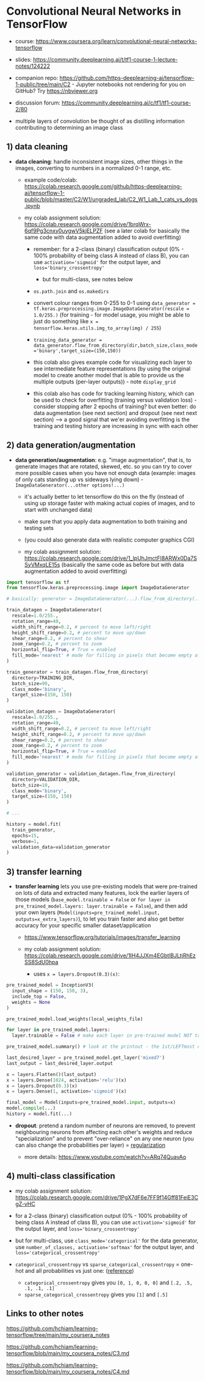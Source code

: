 # Convolutional Neural Networks in TensorFlow

- course: https://www.coursera.org/learn/convolutional-neural-networks-tensorflow

- slides: https://community.deeplearning.ai/t/tf1-course-1-lecture-notes/124222

- companion repo: https://github.com/https-deeplearning-ai/tensorflow-1-public/tree/main/C2 - Jupyter notebooks not rendering for you on GitHub? Try https://nbviewer.org

- discussion forum: https://community.deeplearning.ai/c/tf1/tf1-course-2/80

- multiple layers of convolution be thought of as distilling information contributing to determining an image class

## 1) data cleaning

- **data cleaning**: handle inconsistent image sizes, other things in the images, converting to numbers in a normalized 0-1 range, etc.

  - example code/colab: https://colab.research.google.com/github/https-deeplearning-ai/tensorflow-1-public/blob/master/C2/W1/ungraded_lab/C2_W1_Lab_1_cats_vs_dogs.ipynb

  - my colab assignment solution: https://colab.research.google.com/drive/1brqWrx-6qf9Pg3cnxy0uygwV5kjELPZF (see a later colab for basically the same code with data augmentation added to avoid overfitting)

    - remember: for a 2-class (binary) classification output (0% - 100% probability of being class A instead of class B), you can use `activation='sigmoid'` for the output layer, and `loss='binary_crossentropy'`

      - but for multi-class, see notes below

    - `os.path.join` and `os.makedirs`

    - convert colour ranges from 0-255 to 0-1 using `data_generator = tf.keras.preprocessing.image.ImageDataGenerator(rescale = 1.0/255.)` (for training - for model usage, you might be able to just do something like `x = tensorflow.keras.utils.img_to_array(img) / 255`)

    - `training_data_generator = data_generator.flow_from_directory(dir,batch_size,class_mode='binary',target_size=(150,150))`

    - this colab also gives example code for visualizing each layer to see intermediate feature representations (by using the original model to create another model that is able to provide us the multiple outputs (per-layer outputs)) - note `display_grid`

    - this colab also has code for tracking learning history, which can be used to check for overfitting (training versus validation loss) - consider stopping after 2 epochs of training? but even better: do data augmentation (see next section) and dropout (see next next section) --> a good signal that we'er avoiding overfitting is the training and testing history are increasing in sync with each other

## 2) data generation/augmentation

- **data generation/augmentation**: e.g. "image augmentation", that is, to generate images that are rotated, skewed, etc. so you can try to cover more possible cases when you have not enough data (example: images of only cats standing up vs sideways lying down) - `ImageDataGenerator(...other options!...)`

  - it's actually better to let tensorflow do this on the fly (instead of using up storage faster with making actual copies of images, and to start with unchanged data)

  - make sure that you apply data augmentation to both training and testing sets

  - (you could also generate data with realistic computer graphics CGI)

  - my colab assignment solution: https://colab.research.google.com/drive/1_lpUhJmctFI8ARWx0Da7SSyVMxqLE15s (basically the same code as before but with data augmentation added to avoid overfitting)

```py
import tensorflow as tf
from tensorflow.keras.preprocessing.image import ImageDataGenerator

# basically: generator = ImageDataGenerator(...).flow_from_directory(...)

train_datagen = ImageDataGenerator(
  rescale=1.0/255.,
  rotation_range=40,
  width_shift_range=0.2, # percent to move left/right
  height_shift_range=0.2, # percent to move up/down
  shear_range=0.2, # percent to shear
  zoom_range=0.2, # percent to zoom
  horizontal_flip=True, # True = enabled
  fill_mode='nearest' # mode for filling in pixels that become empty after transformations
)

train_generator = train_datagen.flow_from_directory(
  directory=TRAINING_DIR,
  batch_size=90,
  class_mode='binary',
  target_size=(150, 150)
)

validation_datagen = ImageDataGenerator(
  rescale=1.0/255.,
  rotation_range=40,
  width_shift_range=0.2, # percent to move left/right
  height_shift_range=0.2, # percent to move up/down
  shear_range=0.2, # percent to shear
  zoom_range=0.2, # percent to zoom
  horizontal_flip=True, # True = enabled
  fill_mode='nearest' # mode for filling in pixels that become empty after transformations
)

validation_generator = validation_datagen.flow_from_directory(
  directory=VALIDATION_DIR,
  batch_size=10,
  class_mode='binary',
  target_size=(150, 150)
)

# ...

history = model.fit(
  train_generator,
  epochs=15,
  verbose=1,
  validation_data=validation_generator
)
```

## 3) transfer learning

- **transfer learning** lets you use pre-existing models that were pre-trained on lots of data and extracted many features, lock the earlier layers of those models (`base_model.trainable = False` or `for layer in pre_trained_model.layers: layer.trainable = False`), and then add your own layers (`Model(inputs=pre_trained_model.input, outputs=x_extra_layers)`), to let you train faster and also get better accuracy for your specific smaller dataset/application

  - https://www.tensorflow.org/tutorials/images/transfer_learning

  - my colab assignment solution: https://colab.research.google.com/drive/1IH4JJXm4EGbtlBJLtjRhEzSS8SdU0hpa

    - uses `x = layers.Dropout(0.3)(x)`:

```py
pre_trained_model = InceptionV3(
  input_shape = (150, 150, 3),
  include_top = False,
  weights = None
)

pre_trained_model.load_weights(local_weights_file)

for layer in pre_trained_model.layers:
  layer.trainable = False # make each layer in pre-trained model NOT trainable

pre_trained_model.summary() # look at the printout - the 1st/LEFTmost column shows layer names - look for "mixed7"

last_desired_layer = pre_trained_model.get_layer('mixed7')
last_output = last_desired_layer.output

x = layers.Flatten()(last_output)
x = layers.Dense(1024, activation='relu')(x)
x = layers.Dropout(0.3)(x)
x = layers.Dense(1, activation='sigmoid')(x)

final_model = Model(inputs=pre_trained_model.input, outputs=x)
model.compile(...)
history = model.fit(...)
```

- **dropout**: pretend a random number of neurons are removed, to prevent neighbouring neurons from affecting each other's weights and reduce "specialization" and to prevent "over-reliance" on any one neuron (you can also change the probabilities per layer) = [regularization](https://github.com/hchiam/machineLearning/blob/master/more_notes/googleMLCrashCourse.md#:~:text=regularization%20%3D%20penalizing%20model%20complexity)

  - more details: https://www.youtube.com/watch?v=ARq74QuavAo

## 4) multi-class classification

- my colab assignment solution: https://colab.research.google.com/drive/1PgX7dF6e7FF9f14Gff81FeiE3CgZ-vHC

- for a 2-class (binary) classification output (0% - 100% probability of being class A instead of class B), you can use `activation='sigmoid'` for the output layer, and `loss='binary_crossentropy'`

- but for multi-class, use `class_mode='categorical'` for the data generator, use `number_of_classes, activation='softmax'` for the output layer, and `loss='categorical_crossentropy'`

- `categorical_crossentropy` vs `sparse_categorical_crossentropy` = one-hot and all probabilities vs just one: ([reference](https://stackoverflow.com/questions/58565394/what-is-the-difference-between-sparse-categorical-crossentropy-and-categorical-c/58566065#58566065))

  - `categorical_crossentropy` gives you `[0, 1, 0, 0, 0]` and `[.2, .5, .1, .1, .1]`
  - `sparse_categorical_crossentropy` gives you `[1]` and `[.5]`

## Links to other notes

https://github.com/hchiam/learning-tensorflow/tree/main/my_coursera_notes

https://github.com/hchiam/learning-tensorflow/blob/main/my_coursera_notes/C3.md

https://github.com/hchiam/learning-tensorflow/blob/main/my_coursera_notes/C4.md
